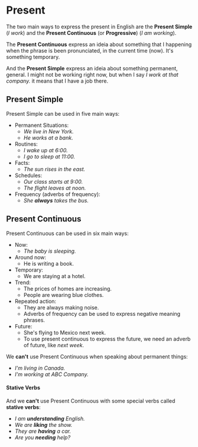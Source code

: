 # Present

The two main ways to express the present in English are the **Present Simple**
(*I work*) and the **Present Continuous** (or **Progressive**) (*I am working*).

The **Present Continuous** express an ideia about something that I happening
when the phrase is been pronunciated, in the current time (now). It's something
temporary.

And the **Present Simple** express an ideia about something permanent, general.
I might not be working right now, but when I say *I work at that company.* it
means that I have a job there.

## Present Simple

Present Simple can be used in five main ways:

* Permanent Situations:
    * *We live in New York.*
    * *He works at a bank.*
* Routines:
    * *I wake up at 6:00.*
    * *I go to sleep at 11:00.*
* Facts:
    * *The sun rises in the east.*
* Schedules:
    * *Our class starts at 9:00.*
    * *The flight leaves at noon.*
* Frequency (adverbs of frequency):
    * *She **always** takes the bus.*

## Present Continuous

Present Continuous can be used in six main ways:

* Now:
    * *The baby is sleeping.*
* Around now:
    * He is writing a book.
* Temporary:
    * We are staying at a hotel.
* Trend:
    * The prices of homes are increasing.
    * People are wearing blue clothes.
* Repeated action:
    * They are always making noise.
    * Adverbs of frequency can be used to express negative meaning phrases.
* Future:
    * She's flying to Mexico next week.
    * To use present continuous to express the future, we need an adverb of
      future, like *next week*.

We **can't** use Present Continuous when speaking about permanent things:
* *I'm living in Canada.*
* *I'm working at ABC Company.*

#### Stative Verbs

And we **can't** use Present Continuous with some special verbs called **stative
verbs**:
* *I am **understanding** English.*
* *We are **liking** the show.*
* *They are **having** a car.*
* *Are you **needing** help?*
